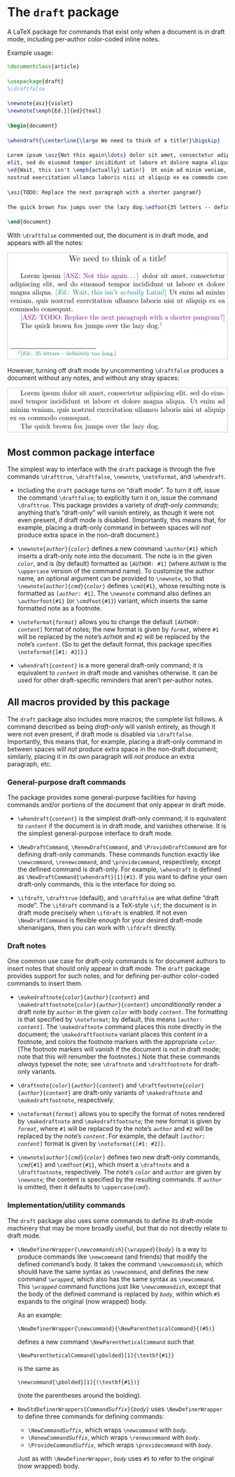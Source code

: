 The `draft` package
===================

A LaTeX package for commands that exist only when a document is in draft mode,
including per-author color-coded inline notes.

Example usage:

```LaTeX
\documentclass{article}

\usepackage{draft}
%\draftfalse

\newnote{asz}{violet}
\newnote[\emph{Ed.}]{ed}{teal}

\begin{document}

\whendraft{\centerline{\large We need to think of a title!}\bigskip}

Lorem ipsum \asz{Not this again\ldots} dolor sit amet, consectetur adipiscing
elit, sed do eiusmod tempor incididunt ut labore et dolore magna aliqua.
\ed{Wait, this isn't \emph{actually} Latin!}  Ut enim ad minim veniam, quis
nostrud exercitation ullamco laboris nisi ut aliquip ex ea commodo consequat.

\asz{TODO: Replace the next paragraph with a shorter pangram?}

The quick brown fox jumps over the lazy dog.\edfoot{35 letters -- definitely too long.}

\end{document}
```

With `\draftfalse` commented out, the document is in draft mode, and appears
with all the notes:

![Document rendered in draft mode](examples/readme/readme-example-drafttrue.png)

However, turning off draft mode by uncommenting `\draftfalse` produces a
document without any notes, and without any stray spaces:

![Document rendered in non-draft mode](examples/readme/readme-example-draftfalse.png)

Most common package interface
-----------------------------

The simplest way to interface with the `draft` package is through the five
commands `\drafttrue`, `\draftfalse`, `\newnote`, `\noteformat`, and
`\whendraft`.

* Including the `draft` package turns on “draft mode”.  To turn it off, issue
  the command `\draftfalse`; to explicitly turn it on, issue the command
  `\drafttrue`.  This package provides a variety of *draft-only commands*;
  anything that’s “draft-only” will vanish entirely, as though it were not even
  present, if draft mode is disabled.  (Importantly, this means that, for
  example, placing a draft-only command in between spaces will *not* produce
  extra space in the non-draft document.)

* <code>\\newnote{*author*}{*color*}</code> defines a new command
  <code>\\*author*{#1}</code> which inserts a draft-only note into the document.
  The note is in the given <code>*color*</code>, and is (by default) formatted
  as <code>[*AUTHOR*: #1]</code> (where <code>*AUTHOR*</code> is the
  `\uppercase` version of the command name).  To customize the author name, an
  optional argument can be provided to `\newnote`, so that
  <code>\\newnote[*author*]{*cmd*}{*color*}</code> defines
  <code>\\*cmd*{#1}</code>, whose resulting note is formatted as
  <code>[*author*: #1]</code>.  The `\newnote` command also defines an
  <code>\\*author*foot{#1}</code> (or <code>\\*cmd*foot{#1}</code>) variant,
  which inserts the same formatted note as a footnote.

* <code>\\noteformat{*format*}</code> allows you to change the default
  <code>[*AUTHOR*: *content*]</code> format of notes; the new format is given by
  <code>*format*</code>, where `#1` will be replaced by the note’s
  <code>*AUTHOR*</code> and `#2` will be replaced by the note’s
  <code>*content*</code>.  (So to get the default format, this package specifies
  `\noteformat{[#1: #2]}`.)

* <code>\\whendraft{*content*}</code> is a more general draft-only command; it
  is equivalent to <code>*content*</code> in draft mode and vanishes otherwise.
  It can be used for other draft-specific reminders that aren’t per-author
  notes.

All macros provided by this package
-----------------------------------

The `draft` package also includes more macros; the complete list follows.  A
command described as being *draft-only* will vanish entirely, as though it were
not even present, if draft mode is disabled via `\draftfalse`.  Importantly,
this means that, for example, placing a draft-only command in between spaces
will *not* produce extra space in the non-draft document; similarly, placing it
in its own paragraph will *not* produce an extra paragraph, etc.

### General-purpose draft commands

The package provides some general-purpose facilities for having commands and/or
portions of the document that only appear in draft mode.
  
* <code>\\whendraft{*content*}</code> is the simplest draft-only command; it is
  equivalent to <code>*content*</code> if the document is in draft mode, and
  vanishes otherwise.  It is the simplest general-purpose interface to draft
  mode.

* `\NewDraftCommand`, `\RenewDraftCommand`, and `\ProvideDraftCommand` are for
  defining draft-only commands.  These commands function exactly like
  `\newcommand`, `\renewcommand`, and `\providecommand`, respectively, except
  the defined command is draft-only.  For example, `\whendraft` is defined as
  `\NewDraftCommand{\whendraft}[1]{#1}`.  If you want to define your own
  draft-only commands, this is the interface for doing so.

* `\ifdraft`, `\drafttrue` (default), and `\draftfalse` are what define “draft
  mode”.  The `\ifdraft` command is a TeX-style `\if`; the document is in draft
  mode precisely when `\ifdraft` is enabled.  If not even `\NewDraftCommand` is
  flexible enough for your desired draft-mode shenanigans, then you can work
  with `\ifdraft` directly.

### Draft notes

One common use case for draft-only commands is for document authors to insert
notes that should only appear in draft mode.  The `draft` package provides
support for such notes, and for defining per-author color-coded commands to
insert them.

* <code>\\makedraftnote{*color*}{*author*}{*content*}</code> and
  <code>\\makedraftfootnote{*color*}{*author*}{*content*}</code>
  *unconditionally* render a draft note by <code>*author*</code> in the given
  <code>*color*</code> with body <code>*content*</code>.  The formatting is that
  specified by `\noteformat`; by default, this means
  <code>[*author*: *content*]</code>.  The `\makedraftnote` command places this
  note directly in the document; the `\makedraftfootnote` variant places this
  content in a footnote, and colors the footnote markers with the appropriate
  <code>*color*</code>.  (The footnote markers will vanish if the document is
  not in draft mode; note that this will renumber the footnotes.)  Note that
  these commands *always* typeset the note; see `\draftnote` and
  `\draftfootnote` for draft-only variants.

* <code>\\draftnote{*color*}{*author*}{*content*}</code> and
  <code>\\draftfootnote{*color*}{*author*}{*content*}</code> are draft-only
  variants of `\makedraftnote` and `\makedraftfootnote`, respectively.
  
* <code>\\noteformat{*format*}</code> allows you to specify the format of notes
  rendered by `\makedraftnote` and `\makedraftfootnote`; the new format is given
  by <code>*format*</code>, where `#1` will be replaced by the note’s
  <code>*author*</code> and `#2` will be replaced by the note’s
  <code>*content*</code>.  For example, the default
  <code>[*author*: *content*]</code> format is given by `\noteformat{[#1: #2]}`.

* <code>\\newnote[*author*]{*cmd*}{*color*}</code> defines two new draft-only
  commands, <code>\\*cmd*{#1}</code> and <code>\\*cmd*foot{#1}</code>, which
  insert a `\draftnote` and a `\draftfootnote`, respectively.  The note’s
  <code>*color*</code> and <code>*author*</code> are given by `\newnote`; the
  content is specified by the resulting commands.  If <code>*author*</code> is
  omitted, then it defaults to <code>\uppercase{*cmd*}</code>.

### Implementation/utility commands

The `draft` package also uses some commands to define its draft-mode machinery
that may be more broadly useful, but that do not directly relate to draft mode.

* <code>\\NewDefinerWrapper{\\*newcommandish*}{\\*wrapped*}{*body*}</code> is a
  way to produce commands like `\newcommand` (and friends) that modify the
  defined command’s body.  It takes the command <code>\\*newcommandish*</code>,
  which should have the same syntax as `\newcommand`, and defines the new
  command <code>\\*wrapped*</code>, which also has the same syntax as
  `\newcommand`.  This <code>\\*wrapped*</code> command functions just like
  <code>\\*newcommandish*</code>, except that the body of the defined command is
  replaced by <code>*body*</code>, within which `#5` expands to the original
  (now wrapped) body.
  
  As an example:
 
      \NewDefinerWrapper{\newcommand}{\NewParentheticalCommand}{(#5)}
 
  defines a new command `\NewParentheticalCommand` such that
 
      \NewParentheticalCommand{\pbolded}[1]{\textbf{#1}}
 
  is the same as
 
      \newcommand{\pbolded}[1]{(\textbf{#1})}
 
  (note the parentheses around the bolding).

* <code>NewStdDefinerWrappers{*CommandSuffix*}{*body*}</code> uses
  `\NewDefinerWrapper` to define three commands for defining commands:
  
  * <code>\\New*CommandSuffix*</code>, which wraps `\newcommand` with
    <code>*body*</code>.
  * <code>\\Renew*CommandSuffix*</code>, which wraps `\renewcommand` with
    <code>*body*</code>.
  * <code>\\Provide*CommandSuffix*</code>, which wraps `\providecommand` with
    <code>*body*</code>.

  Just as with `\NewDefinerWrapper`, <code>*body*</code> uses `#5` to refer to
  the original (now wrapped) body.
